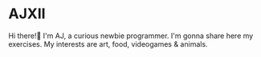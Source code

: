 # AJXII

Hi there!👋
I'm AJ, a curious newbie programmer. I'm gonna share here my exercises.
My interests are art, food, videogames & animals.
